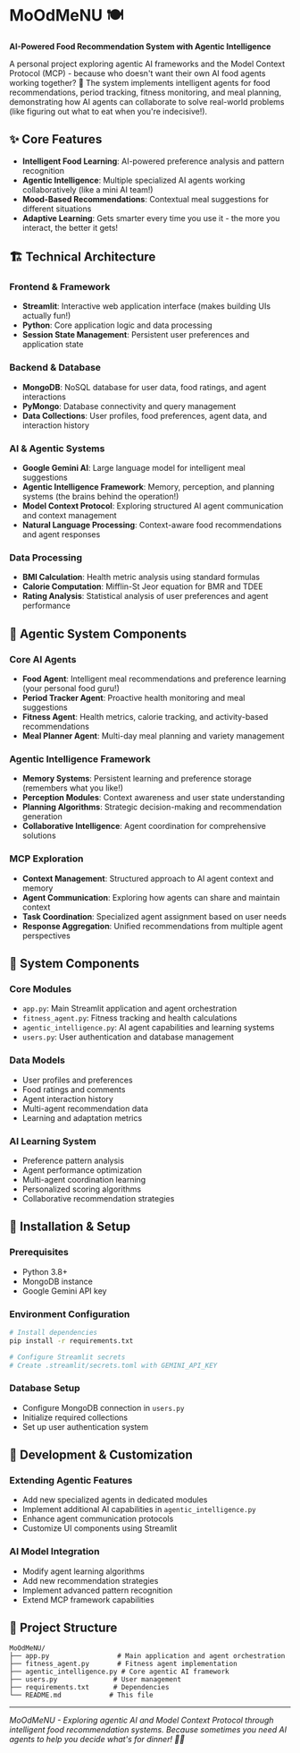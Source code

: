 # MoOdMeNU 🍽️

**AI-Powered Food Recommendation System with Agentic Intelligence**

A personal project exploring agentic AI frameworks and the Model Context Protocol (MCP) - because who doesn't want their own AI food agents working together? 🚀 The system implements intelligent agents for food recommendations, period tracking, fitness monitoring, and meal planning, demonstrating how AI agents can collaborate to solve real-world problems (like figuring out what to eat when you're indecisive!).

## ✨ Core Features

- **Intelligent Food Learning**: AI-powered preference analysis and pattern recognition
- **Agentic Intelligence**: Multiple specialized AI agents working collaboratively (like a mini AI team!)
- **Mood-Based Recommendations**: Contextual meal suggestions for different situations
- **Adaptive Learning**: Gets smarter every time you use it - the more you interact, the better it gets!

## 🏗️ Technical Architecture

### **Frontend & Framework**
- **Streamlit**: Interactive web application interface (makes building UIs actually fun!)
- **Python**: Core application logic and data processing
- **Session State Management**: Persistent user preferences and application state

### **Backend & Database**
- **MongoDB**: NoSQL database for user data, food ratings, and agent interactions
- **PyMongo**: Database connectivity and query management
- **Data Collections**: User profiles, food preferences, agent data, and interaction history

### **AI & Agentic Systems**
- **Google Gemini AI**: Large language model for intelligent meal suggestions
- **Agentic Intelligence Framework**: Memory, perception, and planning systems (the brains behind the operation!)
- **Model Context Protocol**: Exploring structured AI agent communication and context management
- **Natural Language Processing**: Context-aware food recommendations and agent responses

### **Data Processing**
- **BMI Calculation**: Health metric analysis using standard formulas
- **Calorie Computation**: Mifflin-St Jeor equation for BMR and TDEE
- **Rating Analysis**: Statistical analysis of user preferences and agent performance

## 🤖 Agentic System Components

### **Core AI Agents**
- **Food Agent**: Intelligent meal recommendations and preference learning (your personal food guru!)
- **Period Tracker Agent**: Proactive health monitoring and meal suggestions
- **Fitness Agent**: Health metrics, calorie tracking, and activity-based recommendations
- **Meal Planner Agent**: Multi-day meal planning and variety management

### **Agentic Intelligence Framework**
- **Memory Systems**: Persistent learning and preference storage (remembers what you like!)
- **Perception Modules**: Context awareness and user state understanding
- **Planning Algorithms**: Strategic decision-making and recommendation generation
- **Collaborative Intelligence**: Agent coordination for comprehensive solutions

### **MCP Exploration**
- **Context Management**: Structured approach to AI agent context and memory
- **Agent Communication**: Exploring how agents can share and maintain context
- **Task Coordination**: Specialized agent assignment based on user needs
- **Response Aggregation**: Unified recommendations from multiple agent perspectives

## 🧩 System Components

### **Core Modules**
- `app.py`: Main Streamlit application and agent orchestration
- `fitness_agent.py`: Fitness tracking and health calculations
- `agentic_intelligence.py`: AI agent capabilities and learning systems
- `users.py`: User authentication and database management

### **Data Models**
- User profiles and preferences
- Food ratings and comments
- Agent interaction history
- Multi-agent recommendation data
- Learning and adaptation metrics

### **AI Learning System**
- Preference pattern analysis
- Agent performance optimization
- Multi-agent coordination learning
- Personalized scoring algorithms
- Collaborative recommendation strategies

## 🚀 Installation & Setup

### **Prerequisites**
- Python 3.8+
- MongoDB instance
- Google Gemini API key

### **Environment Configuration**
```bash
# Install dependencies
pip install -r requirements.txt

# Configure Streamlit secrets
# Create .streamlit/secrets.toml with GEMINI_API_KEY
```

### **Database Setup**
- Configure MongoDB connection in `users.py`
- Initialize required collections
- Set up user authentication system

## 🔧 Development & Customization

### **Extending Agentic Features**
- Add new specialized agents in dedicated modules
- Implement additional AI capabilities in `agentic_intelligence.py`
- Enhance agent communication protocols
- Customize UI components using Streamlit

### **AI Model Integration**
- Modify agent learning algorithms
- Add new recommendation strategies
- Implement advanced pattern recognition
- Extend MCP framework capabilities

## 📁 Project Structure
```
MoOdMeNU/
├── app.py                 # Main application and agent orchestration
├── fitness_agent.py       # Fitness agent implementation
├── agentic_intelligence.py # Core agentic AI framework
├── users.py              # User management
├── requirements.txt      # Dependencies
└── README.md            # This file
```

---

*MoOdMeNU - Exploring agentic AI and Model Context Protocol through intelligent food recommendation systems. Because sometimes you need AI agents to help you decide what's for dinner! 🍕✨*